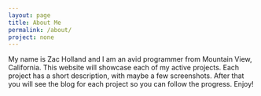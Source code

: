```yaml
---
layout: page
title: About Me
permalink: /about/
project: none
---
```


My name is Zac Holland and I am an avid programmer from Mountain View, California. This website will showcase each of my active projects. 
Each project has a short description, with maybe a few screenshots. After that you will see the blog
for each project so you can follow the progress. Enjoy!


[jekyll-organization]: https://github.com/jekyll

